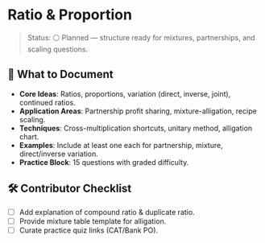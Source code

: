 # Ratio & Proportion

>Status: ⚪ Planned — structure ready for mixtures, partnerships, and scaling questions.

## 🧾 What to Document

- **Core Ideas**: Ratios, proportions, variation (direct, inverse, joint), continued ratios.
- **Application Areas**: Partnership profit sharing, mixture-alligation, recipe scaling.
- **Techniques**: Cross-multiplication shortcuts, unitary method, alligation chart.
- **Examples**: Include at least one each for partnership, mixture, direct/inverse variation.
- **Practice Block**: 15 questions with graded difficulty.

## 🛠️ Contributor Checklist

- [ ] Add explanation of compound ratio & duplicate ratio.
- [ ] Provide mixture table template for alligation.
- [ ] Curate practice quiz links (CAT/Bank PO).
